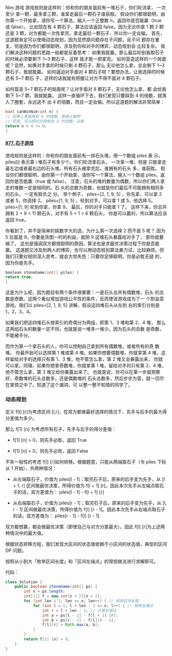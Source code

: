 Nim 游戏
游戏规则是这样的：你和你的朋友⾯前有⼀堆⽯⼦，你们轮流拿，
⼀次⾄少
拿⼀颗，最多拿三颗，谁拿⾛最后⼀颗⽯⼦谁获胜。
假设你们都很聪明，由你第⼀个开始拿，请你写⼀个算法，输⼊⼀个正整数
n，返回你是否能赢（true 或 false）。
⽐如现在有 4 颗⽯⼦，算法应该返回 false。因为⽆论你拿 1 颗 2 颗还是 3
颗，对⽅都能⼀次性拿完，拿⾛最后⼀颗⽯⼦，所以你⼀定会输。
⾸先，这道题肯定可以使⽤动态规划，因为显然原问题存在⼦问题，且⼦问
题存在重复。但是因为你们都很聪明，涉及到你和对⼿的博弈，动态规划会
⽐较复杂。
我们解决这种问题的思路⼀般都是反着思考：
如果我能赢，那么最后轮到我取⽯⼦的时候必须要剩下 1~3 颗⽯⼦，这样
我才能⼀把拿完。
如何营造这样的⼀个局⾯呢？显然，如果对⼿拿的时候只剩 4 颗⽯⼦，那么
⽆论他怎么拿，总会剩下 1~3 颗⽯⼦，我就能赢。
如何逼迫对⼿⾯对 4 颗⽯⼦呢？要想办法，让我选择的时候还有 5~7 颗⽯
⼦，这样的话我就有把握让对⽅不得不⾯对 4 颗⽯⼦。

如何营造 5~7 颗⽯⼦的局⾯呢？让对⼿⾯对 8 颗⽯⼦，⽆论他怎么拿，都
会给我剩下 5~7 颗，我就能赢。
这样⼀直循环下去，我们发现只要踩到 4 的倍数，就落⼊了圈套，永远逃不
出 4 的倍数，⽽且⼀定会输。所以这道题的解法⾮常简单：

```c++
bool canWinNim(int n) {
// 如果上来就踩到 4 的倍数，那就认输吧
// 否则，可以把对⽅控制在 4 的倍数，必胜
return n % 4 != 0;
}
```

#### [877. 石子游戏](https://leetcode-cn.com/problems/stone-game/)

游戏规则是这样的：你和你的朋友⾯前有⼀排⽯头堆，⽤⼀个数组 piles 表
⽰，piles[i] 表⽰第 i 堆⽯⼦有多少个。你们轮流拿⽯头，
⼀次拿⼀堆，但是
只能拿⾛最左边或者最右边的⽯头堆。所有⽯头被拿完后，谁拥有的⽯头
多，谁获胜。
假设你们都很聪明，由你第⼀个开始拿，请你写⼀个算法，输⼊⼀个数组
piles，返回你是否能赢（true 或 false）。
注意，⽯头的堆的数量为偶数，所以你们两⼈拿⾛的堆数⼀定是相同的。⽯
头的总数为奇数，也就是你们最后不可能拥有相同多的⽯头，
⼀定有胜负之
分。
举个例⼦， piles=[2, 1, 9, 5] ，你先拿，可以拿 2 或者 5，你选择 2。
piles=[1, 9, 5] ，轮到对⼿，可以拿 1 或 5，他选择 5。
piles=[1, 9] 轮到你拿，你拿 9。
最后，你的对⼿只能拿 1 了。
这样下来，你总共拥有 2 + 9 = 11 颗⽯头，对⼿有 5 + 1 = 6 颗⽯头，
你是可以赢的，所以算法应该返回 true。

你看到了，并不是简单的挑数字⼤的选，为什么第⼀次选择 2 ⽽不是 5 呢？
因为 5 后⾯是 9，你要是贪图⼀时的利益，就把 9 这堆⽯头暴露给对⼿了，
那你就要输了。
这也是强调双⽅都很聪明的原因，算法也是求最优决策过程下你是否能赢。
这道题⼜涉及到两⼈的博弈，也可以⽤动态规划算法暴⼒试，⽐较⿇烦。但
我们只要对规则深⼊思考，就会⼤惊失⾊：只要你⾜够聪明，你是必胜⽆疑
的，因为你是先⼿。

```c++
boolean stoneGame(int[] piles) {
return true;
}
```

这是为什么呢，因为题⽬有两个条件很重要：⼀是⽯头总共有偶数堆，⽯头
的总数是奇数。这两个看似增加游戏公平性的条件，反⽽使该游戏成为了⼀
个割⾲菜游戏。我们以 piles=[2, 1, 9, 5] 讲解，假设这四堆⽯头从左到
右的索引分别是 1，2，3，4。

如果我们把这四堆⽯头按索引的奇偶分为两组，即第 1、3 堆和第 2、4 堆，
那么这两组⽯头的数量⼀定不同，也就是说⼀堆多⼀堆少。因为⽯头的总数
是奇数，不能被平分。

⽽作为第⼀个拿⽯头的⼈，你可以控制⾃⼰拿到所有偶数堆，或者所有的奇
数堆。
你最开始可以选择第 1 堆或第 4 堆。如果你想要偶数堆，你就拿第 4 堆，这
样留给对⼿的选择只有第 1、3 堆，他不管怎么拿，第 2 堆⼜会暴露出来，
你就可以拿。同理，如果你想拿奇数堆，你就拿第 1 堆，留给对⼿的只有第
2、4 堆，他不管怎么拿，第 3 堆⼜给你暴露出来了。
也就是说，你可以在第⼀步就观察好，奇数堆的⽯头总数多，还是偶数堆的
⽯头总数多，然后步步为营，就⼀切尽在掌控之中了。知道了这个漏洞，可
以整⼀整不知情的同学了。

### 动态规划

定义 f[l] [r]为考虑区间 [l,r]，在双方都做最好选择的情况下，先手与后手的最大得分差值为多少。

那么 f[1] [n] 为考虑所有石子，先手与后手的得分差值：

* f[1] [n] > 0，则先手必胜，返回 True

* f[1] [n] < 0，则先手必败，返回 False

不失一般性的考虑 f[l] [r]如何转移。根据题意，只能从两端取石子（令 piles 下标从 1 开始），共两种情况：

* 从左端取石子，价值为 piles[l - 1]；取完石子后，原来的后手变为先手，从 [l + 1, r] 区间做最优决策，所得价值为 f[l + 1] [r]。因此本次先手从左端点取石子的话，双方差值为：
  piles[l - 1] - f[l + 1] [r]

* 从右端取石子，价值为 piles[r - 1]；取完石子后，原来的后手变为先手，从 [l, r - 1] 区间做最优决策，所得价值为 f[l] [r - 1]。因此本次先手从右端点取石子的话，双方差值为：
  piles[r - 1] - f[l] [r - 1]

双方都想赢，都会做最优决策（即使自己与对方分差最大）。因此 f[l] [r]为上述两种情况中的最大值。

根据状态转移方程，我们发现大区间的状态值依赖于小区间的状态值，典型的区间 DP 问题。

按照从小到大「枚举区间长度」和「区间左端点」的常规做法进行求解即可。

代码：

```java
class Solution {
    public boolean stoneGame(int[] ps) {
        int n = ps.length;
        int[][] f = new int[n + 2][n + 2]; 
        for (int len = 1; len <= n; len++) { // 枚举区间长度
            for (int l = 1; l + len - 1 <= n; l++) { // 枚举左端点
                int r = l + len - 1; // 计算右端点
                int a = ps[l - 1] - f[l + 1] [r];
                int b = ps[r - 1] - f[l][r - 1];
                f[l][r] = Math.max(a, b);
            }
        }
        return f[1] [n] > 0;
    }
}

```





